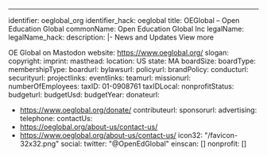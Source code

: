 ---
identifier: oeglobal_org
identifier_hack: oeglobal
title: OEGlobal – Open Education Global
commonName: Open Education Global Inc
legalName:
legalName_hack:
description: |-
  News and Updates
      View more










   OE Global on Mastodon
website: https://www.oeglobal.org/
slogan:
copyright:
imprint:
masthead:
location: US
state: MA
boardSize:
boardType:
membershipType:
boardurl:
bylawsurl:
policyurl:
brandPolicy:
conducturl:
securityurl:
projectlinks:
eventlinks:
teamurl:
missionurl:
numberOfEmployees:
taxID: 01-0908761
taxIDLocal:
nonprofitStatus:
budgeturl:
budgetUsd:
budgetYear:
donateurl:
- https://www.oeglobal.org/donate/
contributeurl:
sponsorurl:
advertising:
telephone:
contactUs:
- https://oeglobal.org/about-us/contact-us/
- https://www.oeglobal.org/about-us/contact-us/
icon32: "/favicon-32x32.png"
social:
  twitter: "@OpenEdGlobal"
einscan: []
nonprofit: []

